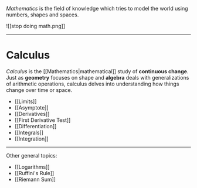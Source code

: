 
*Mathematics* is the field of knowledge which tries to model the world using numbers, shapes and spaces.

![[stop doing math.png]]
___
# Calculus
*Calculus* is the [[Mathematics|mathematical]] study of **continuous change**. Just as **geometry** focuses on shape and **algebra** deals with generalizations of arithmetic operations, calculus delves into understanding how things change over time or space.

- [[Limits]]
- [[Asymptote]]
- [[Derivatives]]
- [[First Derivative Test]]
- [[Differentiation]]
- [[Integrals]]
- [[Integration]]

___
Other general topics:
- [[Logarithms]]
- [[Ruffini's Rule]]
- [[Riemann Sum]]
